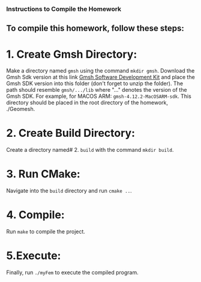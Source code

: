 ### Instructions to Compile the Homework

## To compile this homework, follow these steps:

# 1. Create Gmsh Directory:
Make a directory named `gmsh` using the command `mkdir gmsh`. Download the Gmsh Sdk version at this link [Gmsh Software Development Kit](https://www.gmsh.info/) and place the Gmsh SDK version into this folder (don't forget to unzip the folder). The path should resemble `gmsh/.../lib` where "..." denotes the version of the Gmsh SDK.
For example, for MACOS ARM: `gmsh-4.12.2-MacOSARM-sdk`.
This directory should be placed in the root directory of the homework, ./Geomesh.

# 2. Create Build Directory:
Create a directory named# 2. `build` with the command `mkdir build`.

# 3. Run CMake:
Navigate into the `build` directory and run `cmake ..`.

# 4. Compile:
Run `make` to compile the project.

# 5.Execute:
Finally, run `./myFem` to execute the compiled program.